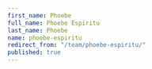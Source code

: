 ```yaml
---
first_name: Phoebe
full_name: Phoebe Espiritu
last_name: Phoebe
name: phoebe-espiritu
redirect_from: "/team/phoebe-espiritu/"
published: true
---
```


